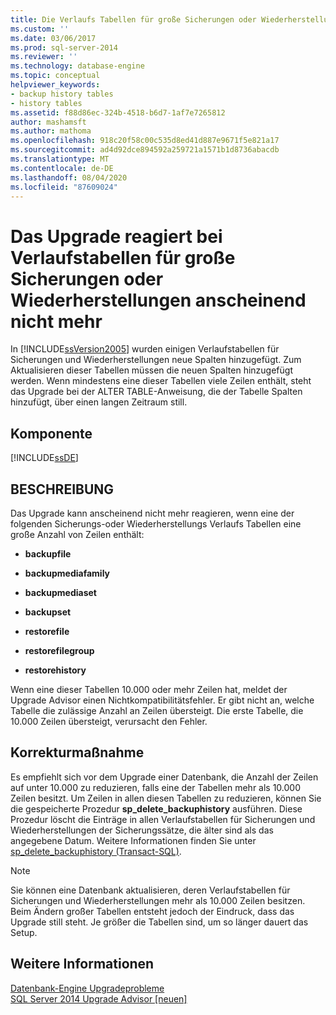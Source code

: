 ```yaml
---
title: Die Verlaufs Tabellen für große Sicherungen oder Wiederherstellungen lassen das Upgrade scheinbar nicht Antworten | Microsoft-Dokumentation
ms.custom: ''
ms.date: 03/06/2017
ms.prod: sql-server-2014
ms.reviewer: ''
ms.technology: database-engine
ms.topic: conceptual
helpviewer_keywords:
- backup history tables
- history tables
ms.assetid: f88d86ec-324b-4518-b6d7-1af7e7265812
author: mashamsft
ms.author: mathoma
ms.openlocfilehash: 918c20f58c00c535d8ed41d887e9671f5e821a17
ms.sourcegitcommit: ad4d92dce894592a259721a1571b1d8736abacdb
ms.translationtype: MT
ms.contentlocale: de-DE
ms.lasthandoff: 08/04/2020
ms.locfileid: "87609024"
---
```

# <a name="large-backup-or-restore-history-tables-make-upgrade-appear-to-not-respond"></a>Das Upgrade reagiert bei Verlaufstabellen für große Sicherungen oder Wiederherstellungen anscheinend nicht mehr
  In [!INCLUDE[ssVersion2005](../../includes/ssversion2005-md.md)] wurden einigen Verlaufstabellen für Sicherungen und Wiederherstellungen neue Spalten hinzugefügt. Zum Aktualisieren dieser Tabellen müssen die neuen Spalten hinzugefügt werden. Wenn mindestens eine dieser Tabellen viele Zeilen enthält, steht das Upgrade bei der ALTER TABLE-Anweisung, die der Tabelle Spalten hinzufügt, über einen langen Zeitraum still.  
  
## <a name="component"></a>Komponente  
 [!INCLUDE[ssDE](../../includes/ssde-md.md)]  
  
## <a name="description"></a>BESCHREIBUNG  
 Das Upgrade kann anscheinend nicht mehr reagieren, wenn eine der folgenden Sicherungs-oder Wiederherstellungs Verlaufs Tabellen eine große Anzahl von Zeilen enthält:  
  
-   **backupfile**  
  
-   **backupmediafamily**  
  
-   **backupmediaset**  
  
-   **backupset**  
  
-   **restorefile**  
  
-   **restorefilegroup**  
  
-   **restorehistory**  
  
 Wenn eine dieser Tabellen 10.000 oder mehr Zeilen hat, meldet der Upgrade Advisor einen Nichtkompatibilitätsfehler. Er gibt nicht an, welche Tabelle die zulässige Anzahl an Zeilen übersteigt. Die erste Tabelle, die 10.000 Zeilen übersteigt, verursacht den Fehler.  
  
## <a name="corrective-action"></a>Korrekturmaßnahme  
 Es empfiehlt sich vor dem Upgrade einer Datenbank, die Anzahl der Zeilen auf unter 10.000 zu reduzieren, falls eine der Tabellen mehr als 10.000 Zeilen besitzt. Um Zeilen in allen diesen Tabellen zu reduzieren, können Sie die gespeicherte Prozedur **sp_delete_backuphistory** ausführen. Diese Prozedur löscht die Einträge in allen Verlaufstabellen für Sicherungen und Wiederherstellungen der Sicherungssätze, die älter sind als das angegebene Datum. Weitere Informationen finden Sie unter [sp_delete_backuphistory &#40;Transact-SQL&#41;](/sql/relational-databases/system-stored-procedures/sp-delete-backuphistory-transact-sql).  
  
> [!NOTE]  
>  Sie können eine Datenbank aktualisieren, deren Verlaufstabellen für Sicherungen und Wiederherstellungen mehr als 10.000 Zeilen besitzen. Beim Ändern großer Tabellen entsteht jedoch der Eindruck, dass das Upgrade still steht. Je größer die Tabellen sind, um so länger dauert das Setup.  
  
## <a name="see-also"></a>Weitere Informationen  
 [Datenbank-Engine Upgradeprobleme](../../../2014/sql-server/install/database-engine-upgrade-issues.md)   
 [SQL Server 2014 Upgrade Advisor &#91;neuen&#93;](sql-server-2014-upgrade-advisor.md)  
  
  
